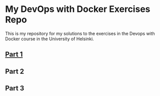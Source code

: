 # My DevOps with Docker Exercises Repo
This is my repository for my solutions to the exercises in the Devops with Docker course in the University of Helsinki. 

## [Part 1](/Parts/Part%201.md)

## Part 2

## Part 3
